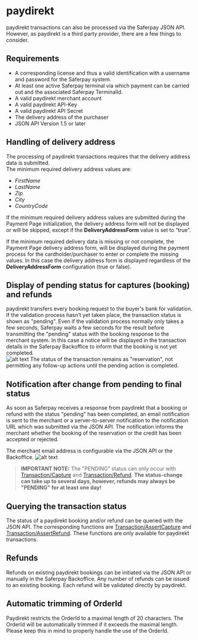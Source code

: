 # paydirekt

paydirekt transactions can also be processed via the Saferpay JSON API. However, as paydirekt is a third party provider, there are a few things to consider.

## <a name="pd-requirement"></a> Requirements

* A corresponding license and thus a valid identification with a username and password for the Saferpay system.
* At least one active Saferpay terminal via which payment can be carried out and the associated Saferpay TerminalId.
*	A valid paydirekt merchant account
*	A valid paydirekt API-Key 
*	A valid paydirekt API Secret
*	The delivery address  of the purchaser
*	JSON API Version 1.5 or later 

## <a name="pd-address"></a> Handling of delivery address
The processing of paydirekt transactions requires that the delivery address data is submitted.  
The minimum required delivery address values are: 
*	_FirstName_
*	_LastName_
*	_Zip_
*	_City_
*	_CountryCode_

If the minimum required delivery address values are submitted during the Payment Page initialization, the delivery address form will not be displayed or will be skipped, except if the **DeliveryAddressForm** value is set to “true”.  

If the minimum required delivery data is missing or not complete, the Payment Page delivery address form, will be displayed during the payment process for the cardholder/purchaser to enter or complete the missing values. In this case the delivery address form is displayed regardless of the **DeliveryAddressForm** configuration (true or false).
## <a name="pd-pending"></a> Display of pending status for captures (booking) and refunds
paydirekt transfers every booking request to the buyer's bank for validation. If the validation process hasn’t yet taken place, the transaction status is shown as "pending". Even if the validation process normally only takes a few seconds, Saferpay waits a few seconds for the result before transmitting the "pending" status with the booking response to the merchant system.
In this case a notice will be displayed in the transaction details in the Saferpay Backoffice to inform that the booking is not yet completed. <br>
![alt text](https://raw.githubusercontent.com/saferpay/sndbx/master/images/paydirekt_pend.PNG "paydirekt pending Backoffice")
The status of the transaction remains as "reservation", not permitting any follow-up actions until the pending action is completed.<br>

## <a name="pd-note"></a>Notification after change from pending to final status
As soon as Saferpay receives a response from paydirekt that a booking or refund with the status "pending"  has been completed, an email notification is sent to the merchant or a server-to-server notification to the notification URL which was submitted via the JSON API. The notification informs the merchant whether the booking of the reservation or the credit has been accepted or rejected.  

The merchant email address is configurable via the JSON API or the Backoffice.
![alt text](https://raw.githubusercontent.com/saferpay/sndbx/master/images/paydirekt_email.PNG "paydirekt email Backoffice")

>
><i class="glyphicon glyphicon-hand-right"></i> **IMPORTANT NOTE:** The "PENDING" status can only occur with [Transaction/Capture](http://saferpay.github.io/jsonapi/index.html#Payment_v1_Transaction_Capture) and [Transaction/Refund](http://saferpay.github.io/jsonapi/index.html#Payment_v1_Transaction_Refund). **The status-change can take up to several days, however, refunds may always be "PENDING" for at least one day!**
>

## <a name="pd-query"></a> Querying the transaction status
The status of a paydirekt booking and/or refund can be queried with the JSON API.  The corresponding functions are [Transaction/AssertCapture](http://saferpay.github.io/jsonapi/index.html#Payment_v1_Transaction_AssertCapture) and [Transaction/AssertRefund](http://saferpay.github.io/jsonapi/index.html#Payment_v1_Transaction_AssertRefund). These functions are only available for paydirekt transactions.

## <a name="pd-refund"></a> Refunds 
Refunds on existing paydirekt bookings can be initiated via the JSON API or manually in the Saferpay Backoffice. Any number of refunds can be issued to an existing booking. Each refund will be validated directly by paydirekt.

## <a name="pd-orderID"></a> Automatic trimming of OrderId
Paydirekt restricts the OrderId to a maximal length of 20 characters. The OrderId will be automatically trimmed if it exceeds the maximal length. Please keep this in mind to properly handle the use of the OrderId.
